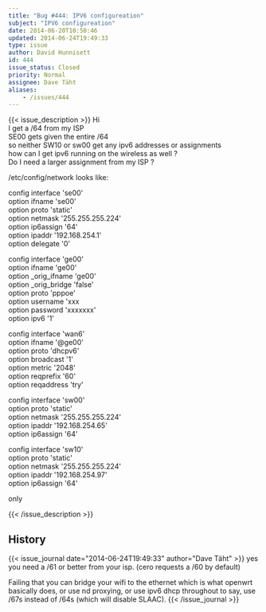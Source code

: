 ```yaml
---
title: "Bug #444: IPV6 configureation"
subject: "IPV6 configureation"
date: 2014-06-20T10:50:46
updated: 2014-06-24T19:49:33
type: issue
author: David Hunnisett
id: 444
issue_status: Closed
priority: Normal
assignee: Dave Täht
aliases:
    - /issues/444
---
```


{{< issue_description >}}
Hi\
I get a /64 from my ISP\
SE00 gets given the entire /64\
so neither SW10 or sw00 get any ipv6 addresses or assignments\
how can I get ipv6 running on the wireless as well ?\
Do I need a larger assignment from my ISP ?

/etc/config/network looks like:

config interface 'se00'\
option ifname 'se00'\
option proto 'static'\
option netmask '255.255.255.224'\
option ip6assign '64'\
option ipaddr '192.168.254.1'\
option delegate '0'

config interface 'ge00'\
option ifname 'ge00'\
option \_orig\_ifname 'ge00'\
option \_orig\_bridge 'false'\
option proto 'pppoe'\
option username 'xxx\
option password 'xxxxxxx'\
option ipv6 '1'

config interface 'wan6'\
option ifname '@ge00'\
option proto 'dhcpv6'\
option broadcast '1'\
option metric '2048'\
option reqprefix '60'\
option reqaddress 'try'

config interface 'sw00'\
option proto 'static'\
option netmask '255.255.255.224'\
option ipaddr '192.168.254.65'\
option ip6assign '64'

config interface 'sw10'\
option proto 'static'\
option netmask '255.255.255.224'\
option ipaddr '192.168.254.97'\
option ip6assign '64'

only


{{< /issue_description >}}

## History
{{< issue_journal date="2014-06-24T19:49:33" author="Dave Täht" >}}
yes you need a /61 or better from your isp. (cero requests a /60 by
default)

Failing that you can bridge your wifi to the ethernet which is what
openwrt basically does, or use nd proxying, or use ipv6 dhcp throughout
to say, use /67s instead of /64s (which will disable SLAAC).
{{< /issue_journal >}}

